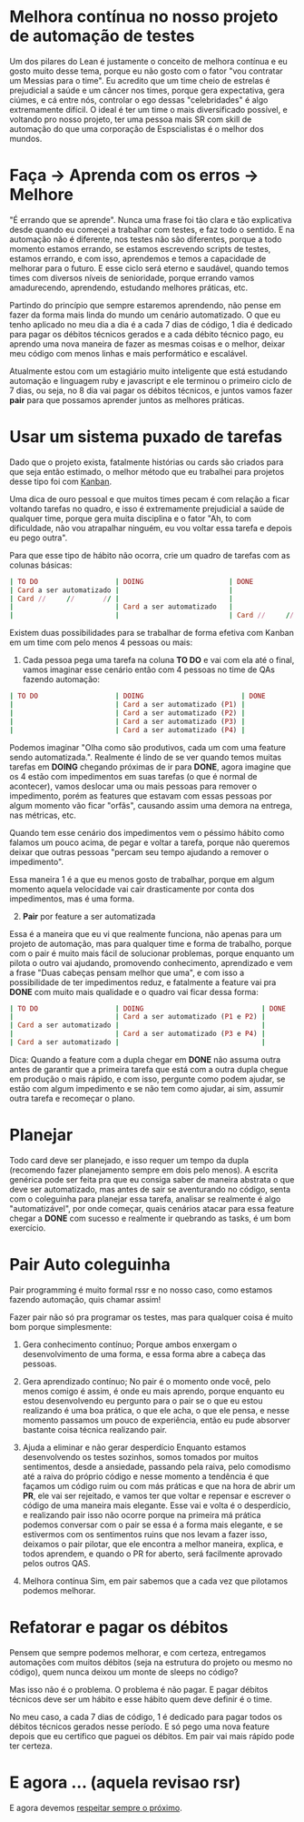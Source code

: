 # Melhora contínua no nosso projeto de automação de testes

Um dos pilares do Lean é justamente o conceito de melhora contínua e eu gosto muito desse tema, porque eu não gosto com o fator "vou contratar um Messias para o time". Eu acredito que um time cheio de estrelas é prejudicial a saúde e um câncer nos times, porque gera expectativa, gera ciúmes, e cá entre nós, controlar o ego dessas "celebridades" é algo extremamente difícil. O ideal é ter um time o mais diversificado possível, e voltando pro nosso projeto, ter uma pessoa mais SR com skill de automação do que uma corporação de Espscialistas é o melhor dos mundos.

# Faça -> Aprenda com os erros -> Melhore

"É errando que se aprende". Nunca uma frase foi tão clara e tão explicativa desde quando eu começei a trabalhar com testes, e faz todo o sentido. E na automação não é diferente, nos testes não são diferentes, porque a todo momento estamos errando, se estamos escrevendo scripts de testes, estamos errando, e com isso, aprendemos e temos a capacidade de melhorar para o futuro. E esse ciclo será eterno e saudável, quando temos times com diversos níveis de senioridade, porque errando vamos amadurecendo, aprendendo, estudando melhores práticas, etc.

Partindo do princípio que sempre estaremos aprendendo, não pense em fazer da forma mais linda do mundo um cenário automatizado. O que eu tenho aplicado no meu dia a dia é a cada 7 dias de código, 1 dia é dedicado para pagar os débitos técnicos gerados e a cada débito técnico pago, eu aprendo uma nova maneira de fazer as mesmas coisas e o melhor, deixar meu código com menos linhas e mais performático e escalável.

Atualmente estou com um estagiário muito inteligente que está estudando automação e linguagem ruby e javascript e ele terminou o primeiro ciclo de 7 dias, ou seja, no 8 dia vai pagar os débitos técnicos, e juntos vamos fazer **pair** para que possamos aprender juntos as melhores práticas.

# Usar um sistema puxado de tarefas

Dado que o projeto exista, fatalmente histórias ou cards são criados para que seja então estimado, o melhor método que eu trabalhei para projetos desse tipo foi com [Kanban](https://pt.wikipedia.org/wiki/Kanban).

Uma dica de ouro pessoal e que muitos times pecam é com relação a ficar voltando tarefas no quadro, e isso é extremamente prejudicial a saúde de qualquer time, porque gera muita disciplina e o fator "Ah, to com dificuldade, não vou atrapalhar ninguém, eu vou voltar essa tarefa e depois eu pego outra".

Para que esse tipo de hábito não ocorra, crie um quadro de tarefas com as colunas básicas:

```ruby
| TO DO                   | DOING                     | DONE                    |
| Card a ser automatizado |                           |                         |
| Card //     //       // |                           |                         |
|                         | Card a ser automatizado   |                         |
|                         |                           | Card //     //       // |
```
Existem duas possibilidades para se trabalhar de forma efetiva com Kanban em um time com pelo menos 4 pessoas ou mais:

1. Cada pessoa pega uma tarefa na coluna **TO DO** e vai com ela até o final, vamos imaginar esse cenário então com 4 pessoas no time de QAs fazendo automação:

```ruby
| TO DO                   | DOING                        | DONE                    |
|                         | Card a ser automatizado (P1) |                         |
|                         | Card a ser automatizado (P2) |                         |
|                         | Card a ser automatizado (P3) |                         |
|                         | Card a ser automatizado (P4) |                         |
```
Podemos imaginar "Olha como são produtivos, cada um com uma feature sendo automatizada.". Realmente é lindo de se ver quando temos muitas tarefas em **DOING** chegando próximas de ir para **DONE**, agora imagine que os 4 estão com impedimentos em suas tarefas (o que é normal de acontecer), vamos deslocar uma ou mais pessoas para remover o impedimento, porém as features que estavam com essas pessoas por algum momento vão ficar "orfãs", causando assim uma demora na entrega, nas métricas, etc.

Quando tem esse cenário dos impedimentos vem o péssimo hábito como falamos um pouco acima, de pegar e voltar a tarefa, porque não queremos deixar que outras pessoas "percam seu tempo ajudando a remover o impedimento".

Essa maneira 1 é a que eu menos gosto de trabalhar, porque em algum momento aquela velocidade vai cair drasticamente por conta dos impedimentos, mas é uma forma.

2. **Pair** por feature a ser automatizada

Essa é a maneira que eu vi que realmente funciona, não apenas para um projeto de automação, mas para qualquer time e forma de trabalho, porque com o pair é muito mais fácil de solucionar problemas, porque enquanto um pilota o outro vai ajudando, promovendo conhecimento, aprendizado e vem a frase "Duas cabeças pensam melhor que uma", e com isso a possibilidade de ter impedimentos reduz, e fatalmente a feature vai pra **DONE** com muito mais qualidade e o quadro vai ficar dessa forma:

```ruby
| TO DO                   | DOING                             | DONE                    |
|                         | Card a ser automatizado (P1 e P2) |                         |
| Card a ser automatizado |                                   |                         |
|                         | Card a ser automatizado (P3 e P4) |                         |
| Card a ser automatizado |                                   |                         |
```
Dica: Quando a feature com a dupla chegar em **DONE** não assuma outra antes de garantir que a primeira tarefa que está com a outra dupla chegue em produção o mais rápido, e com isso, pergunte como podem ajudar, se estão com algum impedimento e se não tem como ajudar, ai sim, assumir outra tarefa e recomeçar o plano.

# Planejar

Todo card deve ser planejado, e isso requer um tempo da dupla (recomendo fazer planejamento sempre em dois pelo menos). A escrita genérica pode ser feita pra que eu consiga saber de maneira abstrata o que deve ser automatizado, mas antes de sair se aventurando no código, senta com o coleguinha para planejar essa tarefa, analisar se realmente é algo "automatizável", por onde começar, quais cenários atacar para essa feature chegar a **DONE** com sucesso e realmente ir quebrando as tasks, é um bom exercício.

# Pair Auto coleguinha

Pair programming é muito formal rssr e no nosso caso, como estamos fazendo automação, quis chamar assim!

Fazer pair não só pra programar os testes, mas para qualquer coisa é muito bom porque simplesmente:

1. Gera conhecimento contínuo;
Porque ambos enxergam o desenvolvimento de uma forma, e essa forma abre a cabeça das pessoas.

2. Gera aprendizado contínuo;
No pair é o momento onde você, pelo menos comigo é assim, é onde eu mais aprendo, porque enquanto eu estou desenvolvendo eu pergunto para o pair se o que eu estou realizando é uma boa prática, o que ele acha, o que ele pensa, e nesse momento passamos um pouco de experiência, então eu pude absorver bastante coisa técnica realizando pair.

3. Ajuda a eliminar e não gerar desperdício
Enquanto estamos desenvolvendo os testes sozinhos, somos tomados por muitos sentimentos, desde a ansiedade, passando pela raiva, pelo comodismo até a raiva do próprio código e nesse momento a tendência é que façamos um código ruim ou com más práticas e que na hora de abrir um **PR**, ele vai ser rejeitado, e vamos ter que voltar e repensar e escrever o código de uma maneira mais elegante. Esse vai e volta é o desperdício, e realizando pair isso não ocorre porque na primeira má prática podemos conversar com o pair se essa é a forma mais elegante, e se estivermos com os sentimentos ruins que nos levam a fazer isso, deixamos o pair pilotar, que ele encontra a melhor maneira, explica, e todos aprendem, e quando o PR for aberto, será facilmente aprovado pelos outros QAS.

4. Melhora contínua
Sim, em pair sabemos que a cada vez que pilotamos podemos melhorar.

# Refatorar e pagar os débitos

Pensem que sempre podemos melhorar, e com certeza, entregamos automações com muitos débitos (seja na estrutura do projeto ou mesmo no código), quem nunca deixou um monte de sleeps no código?

Mas isso não é o problema. O problema é não pagar. E pagar débitos técnicos deve ser um hábito e esse hábito quem deve definir é o time.

No meu caso, a cada 7 dias de código, 1 é dedicado para pagar todos os débitos técnicos gerados nesse período. E só pego uma nova feature depois que eu certifico que paguei os débitos. Em pair vai mais rápido pode ter certeza.

# E agora ... (aquela revisao rsr)

E agora devemos [respeitar sempre o próximo](https://github.com/thiagomarquessp/lean-em-projetos-automacao/blob/master/respeito.md).
